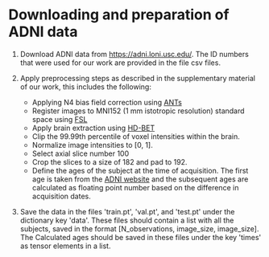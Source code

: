 # Downloading and preparation of ADNI data

1. Download ADNI data from https://adni.loni.usc.edu/. The ID numbers that were used for our work are provided in the file csv files.

2. Apply preprocessing steps as described in the supplementary material of our work, this includes the following:
   * Applying N4 bias field correction using [ANTs](https://stnava.github.io/ANTs)
   * Register images to MNI152 (1 mm istotropic resolution) standard space using [FSL](https://fsl.fmrib.ox.ac.uk/fsl/fslwiki/FLIRT)
   * Apply brain extraction using [HD-BET](https://github.com/MIC-DKFZ/HD-BET)
   * Clip the 99.99th percentile of voxel intensities within the brain.
   * Normalize image intensities to \[0, 1\].
   * Select axial slice number 100
   * Crop the slices to a size of 182 and pad to 192.
   * Define the ages of the subject at the time of acquisition. The first age is taken from the [ADNI website](https://adni.loni.usc.edu/) and the subsequent ages are calculated as floating point number based on the difference in acquisition dates.

3. Save the data in the files 'train.pt', 'val.pt', and 'test.pt' under the dictionary key 'data'. These files should contain a list with all the subjects, saved in the format [N\_observations, image_size, image_size\]. The Calculated ages should be saved in these files under the key 'times' as tensor elements in a list.

